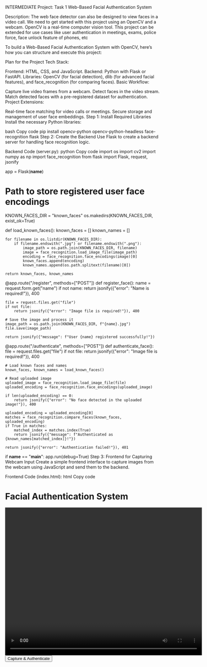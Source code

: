 INTERMEDIATE Project:
Task 1 Web-Based Facial Authentication System

Description: The web face detector can also be designed to view faces in a video call. We need to get started with this project using an OpenCV and a webcam. OpenCV is a real-time computer vision tool. This project can be extended for use cases like user authentication in meetings, exams, police force, face unlock feature of phones, etc


To build a Web-Based Facial Authentication System with OpenCV, here’s how you can structure and execute this project:

Plan for the Project
Tech Stack:

Frontend: HTML, CSS, and JavaScript.
Backend: Python with Flask or FastAPI.
Libraries: OpenCV (for facial detection), dlib (for advanced facial features), and face_recognition (for comparing faces).
Basic Workflow:

Capture live video frames from a webcam.
Detect faces in the video stream.
Match detected faces with a pre-registered dataset for authentication.
Project Extensions:

Real-time face matching for video calls or meetings.
Secure storage and management of user face embeddings.
Step 1: Install Required Libraries
Install the necessary Python libraries:

bash
Copy code
pip install opencv-python opencv-python-headless face-recognition flask
Step 2: Create the Backend
Use Flask to create a backend server for handling face recognition logic.

Backend Code (server.py):
python
Copy code
import os
import cv2
import numpy as np
import face_recognition
from flask import Flask, request, jsonify

app = Flask(__name__)

# Path to store registered user face encodings
KNOWN_FACES_DIR = "known_faces"
os.makedirs(KNOWN_FACES_DIR, exist_ok=True)

def load_known_faces():
    known_faces = []
    known_names = []

    for filename in os.listdir(KNOWN_FACES_DIR):
        if filename.endswith(".jpg") or filename.endswith(".png"):
            image_path = os.path.join(KNOWN_FACES_DIR, filename)
            image = face_recognition.load_image_file(image_path)
            encoding = face_recognition.face_encodings(image)[0]
            known_faces.append(encoding)
            known_names.append(os.path.splitext(filename)[0])

    return known_faces, known_names

@app.route("/register", methods=["POST"])
def register_face():
    name = request.form.get("name")
    if not name:
        return jsonify({"error": "Name is required!"}), 400

    file = request.files.get("file")
    if not file:
        return jsonify({"error": "Image file is required!"}), 400

    # Save the image and process it
    image_path = os.path.join(KNOWN_FACES_DIR, f"{name}.jpg")
    file.save(image_path)

    return jsonify({"message": f"User {name} registered successfully!"})

@app.route("/authenticate", methods=["POST"])
def authenticate_face():
    file = request.files.get("file")
    if not file:
        return jsonify({"error": "Image file is required!"}), 400

    # Load known faces and names
    known_faces, known_names = load_known_faces()

    # Read uploaded image
    uploaded_image = face_recognition.load_image_file(file)
    uploaded_encoding = face_recognition.face_encodings(uploaded_image)

    if len(uploaded_encoding) == 0:
        return jsonify({"error": "No face detected in the uploaded image!"}), 400

    uploaded_encoding = uploaded_encoding[0]
    matches = face_recognition.compare_faces(known_faces, uploaded_encoding)
    if True in matches:
        matched_index = matches.index(True)
        return jsonify({"message": f"Authenticated as {known_names[matched_index]}!"})

    return jsonify({"error": "Authentication failed!"}), 401

if __name__ == "__main__":
    app.run(debug=True)
Step 3: Frontend for Capturing Webcam Input
Create a simple frontend interface to capture images from the webcam using JavaScript and send them to the backend.

Frontend Code (index.html):
html
Copy code
<!DOCTYPE html>
<html lang="en">
<head>
    <meta charset="UTF-8">
    <meta name="viewport" content="width=device-width, initial-scale=1.0">
    <title>Facial Authentication</title>
</head>
<body>
    <h1>Facial Authentication System</h1>
    <div>
        <video id="webcam" autoplay width="640" height="480"></video>
        <canvas id="snapshot" style="display: none;"></canvas>
        <button id="capture">Capture & Authenticate</button>
    </div>
    <script>
        const video = document.getElementById('webcam');
        const canvas = document.getElementById('snapshot');
        const captureButton = document.getElementById('capture');
        const context = canvas.getContext('2d');

        // Start webcam
        navigator.mediaDevices.getUserMedia({ video: true })
            .then(stream => {
                video.srcObject = stream;
            })
            .catch(err => {
                console.error('Error accessing webcam:', err);
            });

        // Capture image and send to server
        captureButton.addEventListener('click', async () => {
            canvas.width = video.videoWidth;
            canvas.height = video.videoHeight;
            context.drawImage(video, 0, 0, canvas.width, canvas.height);

            const imageBlob = await new Promise(resolve => canvas.toBlob(resolve));
            const formData = new FormData();
            formData.append("file", imageBlob);

            fetch('/authenticate', { method: 'POST', body: formData })
                .then(response => response.json())
                .then(data => alert(data.message || data.error))
                .catch(err => console.error('Error:', err));
        });
    </script>
</body>
</html>
Step 4: Run the Application
Start the Flask Server:

bash
Copy code
python server.py
Open the Frontend: Serve index.html on a local HTTP server or directly open it in a browser.

Test the System:

Register a face by uploading an image through the backend /register route.
Use the webcam to authenticate against the registered faces.
Extensions and Use Cases
Real-Time Detection:

Use OpenCV to process live webcam streams for real-time facial detection and authentication.
Security Enhancements:

Encrypt and secure stored face encodings.
Add a timeout or session-based restrictions for repeated failed authentication attempts.
Integration:

Integrate with video call platforms (e.g., Zoom, MS Teams).
Use WebRTC for direct browser-based video stream processing.
Multi-Factor Authentication:

Combine facial recognition with OTP or password-based authentication for increased security.
